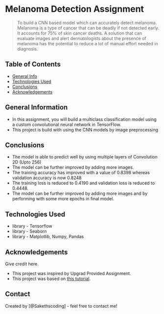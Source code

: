 # Melanoma Detection Assignment
> To build a CNN based model which can accurately detect melanoma. Melanoma is a type of cancer that can be deadly if not detected early. It accounts for 75% of skin cancer deaths. A solution that can evaluate images and alert dermatologists about the presence of melanoma has the potential to reduce a lot of manual effort needed in diagnosis.


## Table of Contents
* [General Info](#general-information)
* [Technologies Used](#technologies-used)
* [Conclusions](#conclusions)
* [Acknowledgements](#acknowledgements)

<!-- You can include any other section that is pertinent to your problem -->

## General Information
- In this assignment, you will build a multiclass classification model using a custom convolutional neural network in TensorFlow. 
- This project is build with using the CNN models by image preprocessing

<!-- You don't have to answer all the questions - just the ones relevant to your project. -->

## Conclusions
- The model is able to predict well by using multiple layers of Convolution 2D (Upto 256)
- The model can be further improved by adding more images.
- The training accuracy has improved with a value of 0.8398 whereas validation accuracy is now 0.8248
- The training loss is reduced to 0.4190 and validation loss is reduced to 0.4448.
- The model can be further improved by adding more images and by performing with some more epochs in final model.

<!-- You don't have to answer all the questions - just the ones relevant to your project. -->


## Technologies Used
- library - Tensorflow
- library - Seaborn
- library - Matplotlib, Numpy, Pandas

<!-- As the libraries versions keep on changing, it is recommended to mention the version of library used in this project -->

## Acknowledgements
Give credit here.
- This project was inspired by Upgrad Provided Assignment.
- This project was based on [this tutorial](https://learn.upgrad.com/).


## Contact
Created by [@Sakethscoding] - feel free to contact me!


<!-- Optional -->
<!-- ## License -->
<!-- This project is open source and available under the [... License](). -->

<!-- You don't have to include all sections - just the one's relevant to your project -->